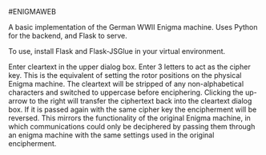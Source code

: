 #ENIGMAWEB

A basic implementation of the German WWII Enigma machine.
Uses Python for the backend, and Flask to serve.

To use, install Flask and Flask-JSGlue in your virtual environment.

Enter cleartext in the upper dialog box.
Enter 3 letters to act as the cipher key. This is the equivalent of setting the rotor positions on the physical Enigma machine.
The cleartext will be stripped of any non-alphabetical characters and switched to uppercase before enciphering.
Clicking the up-arrow to the right will transfer the ciphertext back into the cleartext dialog box. If it is passed again with the same cipher key the encipherment will be reversed. This mirrors the functionality of the original Enigma machine, in which communications could only be deciphered by passing them through an enigma machine with the same settings used in the original encipherment.
